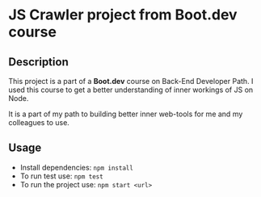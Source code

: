# JS Crawler project from Boot.dev course

## Description

This project is a part of a **Boot.dev** course on Back-End Developer Path.
I used this course to get a better understanding of inner workings of JS on Node.

It is a part of my path to building better inner web-tools for me and my colleagues to use.

## Usage

- Install dependencies:   `npm install`
- To run test use:        `npm test`
- To run the project use: `npm start <url>`

